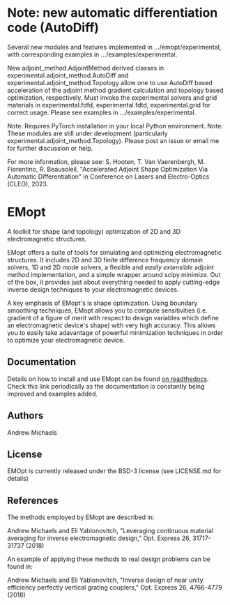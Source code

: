 # Note: new automatic differentiation code (AutoDiff)
Several new modules and features implemented in .../emopt/experimental, with corresponding examples in .../examples/experimental.

New adjoint_method.AdjointMethod derived classes in experimental.adjoint_method.AutoDiff and experimental.adjoint_method.Topology allow one to use AutoDiff based acceleration of the adjoint method gradient calculation and topology based optimization, respectively. Must invoke the experimental solvers and grid materials in experimental.fdfd, experimental.fdtd, experimental.grid for correct usage. Please see examples in .../examples/experimental.

Note: Requires PyTorch installation in your local Python environment.
Note: These modules are still under development (particularly experimental.adjoint_method.Topology). Please post an issue or email me for further discussion or help.

For more information, please see:
S. Hooten, T. Van Vaerenbergh, M. Fiorentino, R. Beausoleil, "Accelerated Adjoint Shape Optimization Via Automatic Differentiation" in Conference on Lasers and Electro-Optics (CLEO), 2023.

# EMopt
A toolkit for shape (and topology) optimization of 2D and 3D electromagnetic
structures. 

EMopt offers a suite of tools for simulating and optimizing electromagnetic
structures. It includes 2D and 3D finite difference frequency domain solvers,
1D and 2D mode solvers, a flexible and *easily extensible* adjoint method
implementation, and a simple wrapper around scipy.minimize. Out of the box, it
provides just about everything needed to apply cutting-edge inverse design
techniques to your electromagnetic devices.

A key emphasis of EMopt's is shape optimization. Using boundary smoothing
techniques, EMopt allows you to compute sensitivities (i.e. gradient of a
figure of merit with respect to design variables which define an
electromagnetic device's shape) with very high accuracy. This allows you to
easily take adavantage of powerful minimization techniques in order to optimize
your electromagnetic device.

## Documentation

Details on how to install and use EMopt can be found
[on readthedocs](https://emopt.readthedocs.io/en/latest/). Check this link
periodically as the documentation is constantly being improved and examples
added.

## Authors
Andrew Michaels 

## License
EMOpt is currently released under the BSD-3 license (see LICENSE.md for details)

## References
The methods employed by EMopt are described in:

Andrew Michaels and Eli Yablonovitch, "Leveraging continuous material averaging for inverse electromagnetic design," Opt. Express 26, 31717-31737 (2018)

An example of applying these methods to real design problems can be found in:

Andrew Michaels and Eli Yablonovitch, "Inverse design of near unity efficiency perfectly vertical grating couplers," Opt. Express 26, 4766-4779 (2018)
